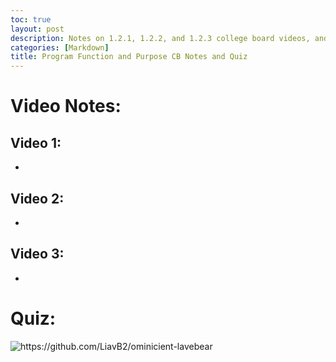 ```yaml
---
toc: true
layout: post
description: Notes on 1.2.1, 1.2.2, and 1.2.3 college board videos, and taking the quiz.
categories: [Markdown]
title: Program Function and Purpose CB Notes and Quiz
---
```


# Video Notes:

## Video 1:
- 

## Video 2:
- 

## Video 3:
- 

# Quiz: 
![]({{site.baseurl}}/images/collaborationquiz.png "https://github.com/LiavB2/ominicient-lavebear")